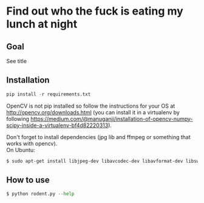 # Find out who the fuck is eating my lunch at night

## Goal
See title

## Installation

```python
pip install -r requirements.txt
```

OpenCV is not pip installed so follow the instructions for your OS at http://opencv.org/downloads.html (you can install it in a virtualenv by following https://medium.com/@manuganji/installation-of-opencv-numpy-scipy-inside-a-virtualenv-bf4d82220313).  

Don't forget to install dependencies (jpg lib and ffmpeg or something that works with opencv).  
On Ubuntu:

```bash
$ sudo apt-get install libjpeg-dev libavcodec-dev libavformat-dev libswscale-dev
```

## How to use
```python
$ python rodent.py --help
```
